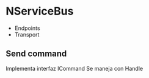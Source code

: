 # NServiceBus

- Endpoints
- Transport

## Send command

Implementa interfaz ICommand
Se maneja con Handle
